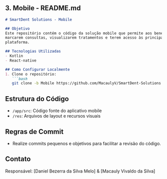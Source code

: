 ## 3. Mobile - README.md

```markdown
# SmartDent Solutions - Mobile

## Objetivo
Este repositório contém o código da solução mobile que permite aos beneficiários da OdontoPrev
marcarem consultas, visualizarem tratamentos e terem acesso às principais funcionalidades da
plataforma.

## Tecnologias Utilizadas
- Kotlin
- React-native

## Como Configurar Localmente
1. Clone o repositório:
   ```bash
   git clone -b Mobile https://github.com/MacaulyV/SmartDent-Solutions.git
   ```

## Estrutura do Código
- `/app/src`: Código fonte do aplicativo mobile
- `/res`: Arquivos de layout e recursos visuais

## Regras de Commit
- Realize commits pequenos e objetivos para facilitar a revisão do código.

## Contato
Responsável: 
[Daniel Bezerra da Silva Melo] & [Macauly Vivaldo da Silva]
